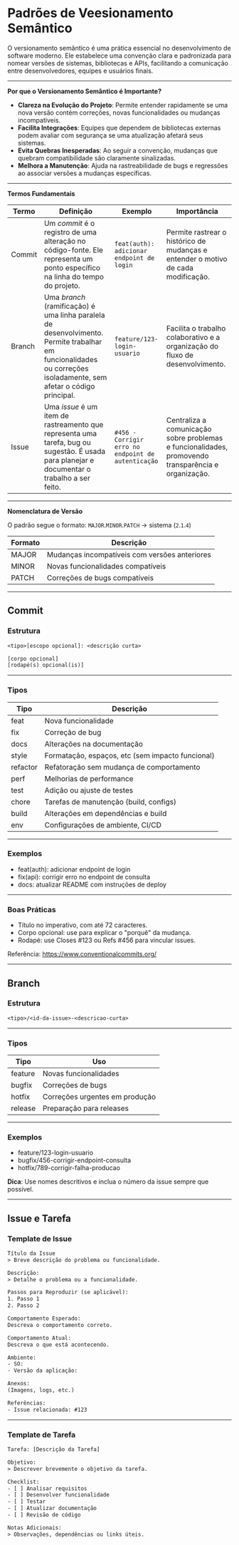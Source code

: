 # Padrões de Veesionamento Semântico

O versionamento semântico é uma prática essencial no desenvolvimento de software moderno. Ele estabelece uma convenção clara e padronizada para nomear versões de sistemas, bibliotecas e APIs, facilitando a comunicação entre desenvolvedores, equipes e usuários finais.

---
**Por que o Versionamento Semântico é Importante?**

- **Clareza na Evolução do Projeto**: Permite entender rapidamente se uma nova versão contém correções, novas funcionalidades ou mudanças incompatíveis.
- **Facilita Integrações**: Equipes que dependem de bibliotecas externas podem avaliar com segurança se uma atualização afetará seus sistemas.
- **Evita Quebras Inesperadas**: Ao seguir a convenção, mudanças que quebram compatibilidade são claramente sinalizadas.
- **Melhora a Manutenção**: Ajuda na rastreabilidade de bugs e regressões ao associar versões a mudanças específicas.

---
**Termos Fundamentais**

| Termo | Definição | Exemplo | Importância |
| --- | --- | --- | --- |
| Commit | Um *commit* é o registro de uma alteração no código-fonte. Ele representa um ponto específico na linha do tempo do projeto. | `feat(auth): adicionar endpoint de login` | Permite rastrear o histórico de mudanças e entender o motivo de cada modificação. |
| Branch | Uma *branch* (ramificação) é uma linha paralela de desenvolvimento. Permite trabalhar em funcionalidades ou correções isoladamente, sem afetar o código principal. | `feature/123-login-usuario` | Facilita o trabalho colaborativo e a organização do fluxo de desenvolvimento. |
| Issue | Uma *issue* é um item de rastreamento que representa uma tarefa, bug ou sugestão. É usada para planejar e documentar o trabalho a ser feito. | `#456 - Corrigir erro no endpoint de autenticação` | Centraliza a comunicação sobre problemas e funcionalidades, promovendo transparência e organização. |

---
**Nomenclatura de Versão**

O padrão segue o formato: `MAJOR`.`MINOR`.`PATCH` -> sistema (`2`.`1`.`4`)

| Formato | Descrição |
| --- | --- |
| MAJOR | Mudanças incompatíveis com versões anteriores |
| MINOR | Novas funcionalidades compatíveis |
| PATCH |Correções de bugs compatíveis |

---
## Commit
### Estrutura

```txt
<tipo>[escopo opcional]: <descrição curta>

[corpo opcional]
[rodapé(s) opcional(is)]
```

---
### Tipos

| Tipo     | Descrição                                              |
|----------|--------------------------------------------------------|
| feat     | Nova funcionalidade                                    |
| fix      | Correção de bug                                        |
| docs     | Alterações na documentação                             |
| style    | Formatação, espaços, etc (sem impacto funcional)       |
| refactor | Refatoração sem mudança de comportamento               |
| perf     | Melhorias de performance                               |
| test     | Adição ou ajuste de testes                             |
| chore    | Tarefas de manutenção (build, configs)                 |
| build    | Alterações em dependências e build                     |
| env      | Configurações de ambiente, CI/CD                       |

---
### Exemplos

- feat(auth): adicionar endpoint de login
- fix(api): corrigir erro no endpoint de consulta
- docs: atualizar README com instruções de deploy

---
### Boas Práticas

- Título no imperativo, com até 72 caracteres.
- Corpo opcional: use para explicar o "porquê" da mudança.
- Rodapé: use Closes #123 ou Refs #456 para vincular issues.

Referência: https://www.conventionalcommits.org/

---
## Branch
### Estrutura

```txt
<tipo>/<id-da-issue>-<descricao-curta>
```

---
### Tipos

| Tipo      | Uso                                 |
|-----------|-------------------------------------|
| feature   | Novas funcionalidades               |
| bugfix    | Correções de bugs                   |
| hotfix    | Correções urgentes em produção      |
| release   | Preparação para releases            |

---
### Exemplos

- feature/123-login-usuario
- bugfix/456-corrigir-endpoint-consulta
- hotfix/789-corrigir-falha-producao

**Dica**: Use nomes descritivos e inclua o número da issue sempre que possível.

---
## Issue e Tarefa
### Template de Issue

```txt
Título da Issue
> Breve descrição do problema ou funcionalidade.

Descrição:
> Detalhe o problema ou a funcionalidade.

Passos para Reproduzir (se aplicável):
1. Passo 1
2. Passo 2

Comportamento Esperado:
Descreva o comportamento correto.

Comportamento Atual:
Descreva o que está acontecendo.

Ambiente:
- SO:
- Versão da aplicação:

Anexos:
(Imagens, logs, etc.)

Referências:
- Issue relacionada: #123

```

---
### Template de Tarefa

```txt
Tarefa: [Descrição da Tarefa]

Objetivo:
> Descrever brevemente o objetivo da tarefa.

Checklist:
- [ ] Analisar requisitos
- [ ] Desenvolver funcionalidade
- [ ] Testar
- [ ] Atualizar documentação
- [ ] Revisão de código

Notas Adicionais:
> Observações, dependências ou links úteis.
```
